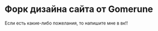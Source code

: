 # Форк дизайна сайта от Gomerune
Если есть какие-либо пожелания, то напишите мне в вк!!


<!-- [Edit on StackBlitz ⚡️](https://stackblitz.com/edit/vitejs-vite-k6pdbt) 
test from home
-->
